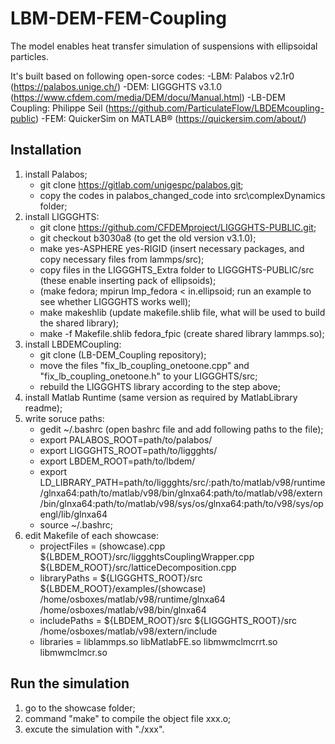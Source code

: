 # LBM-DEM-FEM-Coupling
The model enables heat transfer simulation of suspensions with ellipsoidal particles.

It's built based on following open-sorce codes:
-LBM: Palabos v2.1r0 (https://palabos.unige.ch/)
-DEM: LIGGGHTS v3.1.0 (https://www.cfdem.com/media/DEM/docu/Manual.html)
-LB-DEM Coupling: Philippe Seil (https://github.com/ParticulateFlow/LBDEMcoupling-public)
-FEM: QuickerSim on MATLAB® (https://quickersim.com/about/)

## Installation
1. install Palabos;
    - git clone https://gitlab.com/unigespc/palabos.git;
    - copy the codes in palabos_changed_code into src\complexDynamics folder;
2. install LIGGGHTS:
    - git clone https://github.com/CFDEMproject/LIGGGHTS-PUBLIC.git;
    - git checkout b3030a8 (to get the old version v3.1.0);
    - make yes-ASPHERE yes-RIGID (insert necessary packages, and copy necessary files from lammps/src);
    - copy files in the LIGGGHTS_Extra folder to LIGGGHTS-PUBLIC/src (these enable inserting pack of ellipsoids);
    - (make fedora; mpirun lmp_fedora < in.ellipsoid; run an example to see whether LIGGGHTS works well);
    - make makeshlib (update makefile.shlib file, what will be used to build the shared library);
    - make -f Makefile.shlib fedora_fpic (create shared library lammps.so);
3. install LBDEMCoupling:
    - git clone (LB-DEM_Coupling repository);
    - move the files "fix_lb_coupling_onetoone.cpp" and "fix_lb_coupling_onetoone.h" to your LIGGGHTS/src;
    - rebuild the LIGGGHTS library according to the step above;
4. install Matlab Runtime (same version as required by MatlabLibrary readme);
5. write soruce paths:
    - gedit ~/.bashrc (open bashrc file and add following paths to the file);
    - export PALABOS_ROOT=path/to/palabos/
    - export LIGGGHTS_ROOT=path/to/liggghts/
    - export LBDEM_ROOT=path/to/lbdem/
    - export LD_LIBRARY_PATH=path/to/liggghts/src/:path/to/matlab/v98/runtime/glnxa64:path/to/matlab/v98/bin/glnxa64:path/to/matlab/v98/extern/bin/glnxa64:path/to/matlab/v98/sys/os/glnxa64:path/to/v98/sys/opengl/lib/glnxa64
    - source ~/.bashrc;
6. edit Makefile of each showcase:
    - projectFiles = (showcase).cpp ${LBDEM_ROOT}/src/liggghtsCouplingWrapper.cpp ${LBDEM_ROOT}/src/latticeDecomposition.cpp
    - libraryPaths = ${LIGGGHTS_ROOT}/src ${LBDEM_ROOT}/examples/(showcase) /home/osboxes/matlab/v98/runtime/glnxa64 /home/osboxes/matlab/v98/bin/glnxa64
    - includePaths = ${LBDEM_ROOT}/src ${LIGGGHTS_ROOT}/src /home/osboxes/matlab/v98/extern/include
    - libraries    = liblammps.so libMatlabFE.so libmwmclmcrrt.so libmwmclmcr.so

## Run the simulation
1. go to the showcase folder;
2. command "make" to compile the object file xxx.o;
3. excute the simulation with "./xxx".
